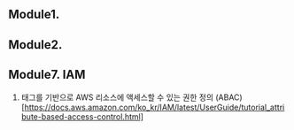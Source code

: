 ## Module1.

## Module2.

## Module7. IAM

1. 태그를 기반으로 AWS 리소스에 액세스할 수 있는 권한 정의 (ABAC) [https://docs.aws.amazon.com/ko_kr/IAM/latest/UserGuide/tutorial_attribute-based-access-control.html]

